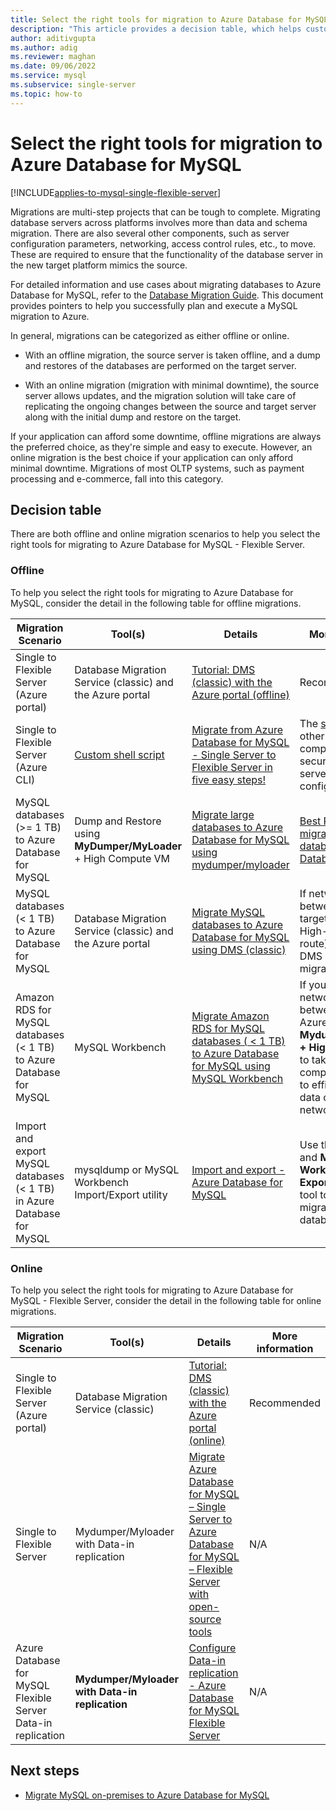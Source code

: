 ```yaml
---
title: Select the right tools for migration to Azure Database for MySQL
description: "This article provides a decision table, which helps customers in picking the right tools for migrating into Azure Database for MySQL"
author: aditivgupta
ms.author: adig
ms.reviewer: maghan
ms.date: 09/06/2022
ms.service: mysql
ms.subservice: single-server
ms.topic: how-to
---
```


# Select the right tools for migration to Azure Database for MySQL

[!INCLUDE[applies-to-mysql-single-flexible-server](../includes/applies-to-mysql-single-flexible-server.md)]

Migrations are multi-step projects that can be tough to complete. Migrating database servers across platforms involves more than data and schema migration. There are also several other components, such as server configuration parameters, networking, access control rules, etc., to move. These are required to ensure that the functionality of the database server in the new target platform mimics the source. 

For detailed information and use cases about migrating databases to Azure Database for MySQL, refer to the [Database Migration Guide](../migrate/mysql-on-premises-azure-db/01-mysql-migration-guide-intro.md). This document provides pointers to help you successfully plan and execute a MySQL migration to Azure. 

In general, migrations can be categorized as either offline or online. 

- With an offline migration, the source server is taken offline, and a dump and restores of the databases are performed on the target server. 

- With an online migration (migration with minimal downtime), the source server allows updates, and the migration solution will take care of replicating the ongoing changes between the source and target server along with the initial dump and restore on the target. 

If your application can afford some downtime, offline migrations are always the preferred choice, as they're simple and easy to execute. However, an online migration is the best choice if your application can only afford minimal downtime. Migrations of most OLTP systems, such as payment processing and e-commerce, fall into this category. 

## Decision table

There are both offline and online migration scenarios to help you select the right tools for migrating to Azure Database for MySQL - Flexible Server.

### Offline

To help you select the right tools for migrating to Azure Database for MySQL, consider the detail in the following table for offline migrations.

| Migration Scenario | Tool(s) | Details | More information |
|--------------------|---------|---------|------------------|
| Single to Flexible Server (Azure portal) | Database Migration Service (classic) and the Azure portal | [Tutorial: DMS (classic) with the Azure portal   (offline)](../../dms/tutorial-mysql-azure-single-to-flex-offline-portal.md) | Recommended |
| Single to Flexible Server (Azure CLI) | [Custom shell script](https://github.com/Azure/azure-mysql/tree/master/azuremysqltomysqlmigrate) | [Migrate from Azure Database for MySQL - Single Server to   Flexible Server in five easy steps!](https://techcommunity.microsoft.com/t5/azure-database-for-mysql/migrate-from-azure-database-for-mysql-single-server-to-flexible/ba-p/2674057) | The [script](https://github.com/Azure/azure-mysql/tree/master/azuremysqltomysqlmigrate) also moves other server components such as security settings and server   parameter configurations. |
| MySQL databases (>= 1 TB) to Azure Database for MySQL | Dump and Restore using **MyDumper/MyLoader** + High Compute VM | [Migrate large databases to Azure Database for MySQL using   mydumper/myloader](concepts-migrate-mydumper-myloader.md) | [Best Practices for migrating large databases to Azure   Database for   MySQL](https://techcommunity.microsoft.com/t5/azure-database-for-mysql/best-practices-for-migrating-large-databases-to-azure-database/ba-p/1362699) |
| MySQL databases (< 1 TB) to Azure Database for MySQL | Database Migration Service (classic) and the Azure portal | [Migrate MySQL databases to Azure Database for MySQL using DMS (classic)](../../dms/tutorial-mysql-azure-mysql-offline-portal.md) | If network bandwidth between source and target is good (e.g: High-speed express route), use Azure DMS (database migration service) |
| Amazon RDS for MySQL databases (< 1 TB) to Azure Database for MySQL | MySQL Workbench | [Migrate Amazon RDS for MySQL databases ( < 1 TB) to Azure   Database for MySQL using MySQL   Workbench](../single-server/how-to-migrate-rds-mysql-workbench.md) | If you have low network bandwidth between source and Azure, use **Mydumper/Myloader + High compute VM** to take advantage of compression settings to efficiently move data over low speed networks |
| Import and export MySQL databases (< 1 TB) in Azure Database for MySQL | mysqldump or MySQL Workbench Import/Export utility | [Import and export - Azure Database for   MySQL](../single-server/concepts-migrate-import-export.md) | Use the **mysqldump** and **MySQL Workbench Export/Import** utility tool to perform offline migrations for smaller databases. |

### Online

To help you select the right tools for migrating to Azure Database for MySQL - Flexible Server, consider the detail in the following table for online migrations.

| Migration Scenario | Tool(s) | Details | More information |
|--------------------|---------|---------|------------------|
| Single to Flexible Server (Azure portal) | Database Migration Service (classic) | [Tutorial: DMS (classic) with the Azure portal (online)](../../dms/tutorial-mysql-Azure-single-to-flex-online-portal.md) | Recommended |
| Single to Flexible Server | Mydumper/Myloader with Data-in replication | [Migrate Azure Database for MySQL – Single Server to Azure Database for MySQL – Flexible Server with open-source   tools](how-to-migrate-single-flexible-minimum-downtime.md) | N/A |
| Azure Database for MySQL Flexible Server Data-in replication | **Mydumper/Myloader with Data-in replication** | [Configure Data-in replication - Azure Database for MySQL Flexible   Server](../flexible-server/how-to-data-in-replication.md) | N/A |

## Next steps
* [Migrate MySQL on-premises to Azure Database for MySQL](../migrate/mysql-on-premises-azure-db/01-mysql-migration-guide-intro.md)